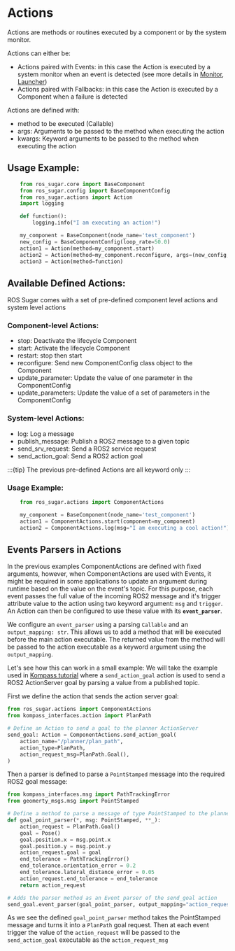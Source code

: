 # Actions

Actions are methods or routines executed by a component or by the system monitor.

Actions can either be:
- Actions paired with Events: in this case the Action is executed by a system monitor when an event is detected (see more details in [Monitor](monitor.md), [Launcher](launcher.md))
- Actions paired with Fallbacks: in this case the Action is executed by a Component when a failure is detected

Actions are defined with:
- method to be executed (Callable)
- args: Arguments to be passed to the method when executing the action
- kwargs: Keyword arguments to be passed to the method when executing the action

## Usage Example:
```python
    from ros_sugar.core import BaseComponent
    from ros_sugar.config import BaseComponentConfig
    from ros_sugar.actions import Action
    import logging

    def function():
        logging.info("I am executing an action!")

    my_component = BaseComponent(node_name='test_component')
    new_config = BaseComponentConfig(loop_rate=50.0)
    action1 = Action(method=my_component.start)
    action2 = Action(method=my_component.reconfigure, args=(new_config, True),)
    action3 = Action(method=function)
```

## Available Defined Actions:

ROS Sugar comes with a set of pre-defined component level actions and system level actions

### Component-level Actions:
- stop: Deactivate the lifecycle Component
- start: Activate the lifecycle Component
- restart: stop then start
- reconfigure: Send new ComponentConfig class object to the Component
- update_parameter: Update the value of one parameter in the ComponentConfig
- update_parameters: Update the value of a set of parameters in the ComponentConfig

### System-level Actions:
- log: Log a message
- publish_message: Publish a ROS2 message to a given topic
- send_srv_request: Send a ROS2 service request
- send_action_goal: Send a ROS2 action goal

:::{tip} The previous pre-defined Actions are all keyword only
:::

### Usage Example:
```python
    from ros_sugar.actions import ComponentActions

    my_component = BaseComponent(node_name='test_component')
    action1 = ComponentActions.start(component=my_component)
    action2 = ComponentActions.log(msg="I am executing a cool action!")
```

## Events Parsers in Actions

In the previous examples ComponentActions are defined with fixed arguments, however, when ComponentActions are used with Events, it might be required in some applications to update an argument during runtime based on the value on the event's topic. For this purpose, each event passes the full value of the incoming ROS2 message and it's trigger attribute value to the action using two keyword argument: `msg` and `trigger`. An Action can then be configured to use these value with its **`event_parser`**.

We configure an `event_parser` using a parsing `Callable` and an `output_mapping: str`. This allows us to add a method that will be executed before the main action executable. The returned value from the method will be passed to the action executable as a keyword argument using the `output_mapping`.

Let's see how this can work in a small example: We will take the example used in [Kompass tutorial](https://automatika-robotics.github.io/kompass/tutorials/events_actions.html) where a `send_action_goal` action is used to send a ROS2 ActionServer goal by parsing a value from a published topic.

First we define the action that sends the action server goal:

```python
from ros_sugar.actions import ComponentActions
from kompass_interfaces.action import PlanPath

# Define an Action to send a goal to the planner ActionServer
send_goal: Action = ComponentActions.send_action_goal(
    action_name="/planner/plan_path",
    action_type=PlanPath,
    action_request_msg=PlanPath.Goal(),
)
```
Then a parser is defined to parse a `PointStamped` message into the required ROS2 goal message:

```python
from kompass_interfaces.msg import PathTrackingError
from geomerty_msgs.msg import PointStamped

# Define a method to parse a message of type PointStamped to the planner PlanPath Goal
def goal_point_parser(*, msg: PointStamped, **_):
    action_request = PlanPath.Goal()
    goal = Pose()
    goal.position.x = msg.point.x
    goal.position.y = msg.point.y
    action_request.goal = goal
    end_tolerance = PathTrackingError()
    end_tolerance.orientation_error = 0.2
    end_tolerance.lateral_distance_error = 0.05
    action_request.end_tolerance = end_tolerance
    return action_request

# Adds the parser method as an Event parser of the send_goal action
send_goal.event_parser(goal_point_parser, output_mapping="action_request_msg")
```

As we see the defined `goal_point_parser` method takes the PointStamped message and turns it into a `PlanPath` goal request. Then at each event trigger the value of the `action_request` will be passed to the `send_action_goal` executable as the `action_request_msg`
